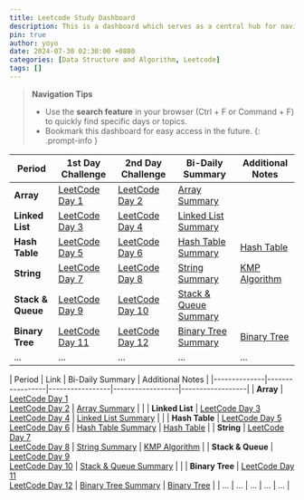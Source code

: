 ```yaml
---
title: Leetcode Study Dashboard
description: This is a dashboard which serves as a central hub for navigating through my LeetCode daily study notes.
pin: true
author: yoyo
date: 2024-07-30 02:30:00 +0800
categories: [Data Structure and Algorithm, Leetcode]
tags: []
---
```


> **Navigation Tips**
> - Use the **search feature** in your browser (Ctrl + F or Command + F) to quickly find specific days or topics.
> - Bookmark this dashboard for easy access in the future.
{: .prompt-info }

| Period       | 1st Day Challenge | 2nd Day Challenge | Bi-Daily Summary | Additional Notes |
|--------------|-----------------|-----------------|------------------|------------------|
| **Array** | [LeetCode Day 1](https://yuyulyu.github.io/posts/leetcode-day-1/) | [LeetCode Day 2](https://yuyulyu.github.io/posts/leetcode-day-2/) | [Array Summary](https://yuyulyu.github.io/posts/array-summary/) |  |
| **Linked List** | [LeetCode Day 3](https://yuyulyu.github.io/posts/leetcode-day-3/) | [LeetCode Day 4](https://yuyulyu.github.io/posts/leetcode-day-4/) | [Linked List Summary](https://yuyulyu.github.io/posts/linked-list-summary/) | |
| **Hash Table** | [LeetCode Day 5](https://yuyulyu.github.io/posts/leetcode-day-5/) | [LeetCode Day 6](https://yuyulyu.github.io/posts/leetcode-day-6/) | [Hash Table Summary](https://yuyulyu.github.io/posts/hash-table-summary/) | [Hash Table](https://yuyulyu.github.io/posts/hash-table/) |
| **String** | [LeetCode Day 7](https://yuyulyu.github.io/posts/leetcode-day-7/) | [LeetCode Day 8](https://yuyulyu.github.io/posts/leetcode-day-8/) | [String Summary](https://yuyulyu.github.io/posts/string-summary/) | [KMP Algorithm](https://yuyulyu.github.io/posts/kmp/) |
| **Stack & Queue** | [LeetCode Day 9](https://yuyulyu.github.io/posts/leetcode-day-9/) | [LeetCode Day 10](https://yuyulyu.github.io/posts/leetcode-day-10/) | [Stack & Queue Summary](https://yuyulyu.github.io/posts/stack-queue-summary/) |  |
| **Binary Tree** | [LeetCode Day 11](https://yuyulyu.github.io/posts/leetcode-day-11/) | [LeetCode Day 12](https://yuyulyu.github.io/posts/leetcode-day-12/) | [Binary Tree Summary](https://yuyulyu.github.io/posts/stack-queue-summary/) | [Binary Tree](https://yuyulyu.github.io/posts/binary-tree/) |
| ...          | ...             | ...             | ...              | ...              |



| Period       | Link  | Bi-Daily Summary | Additional Notes |
|--------------|-----------------|-----------------|------------------|------------------|
| **Array** | [LeetCode Day 1](https://yuyulyu.github.io/posts/leetcode-day-1/) <br> [LeetCode Day 2](https://yuyulyu.github.io/posts/leetcode-day-2/) | [Array Summary](https://yuyulyu.github.io/posts/array-summary/) |  |
| **Linked List** | [LeetCode Day 3](https://yuyulyu.github.io/posts/leetcode-day-3/) <br> [LeetCode Day 4](https://yuyulyu.github.io/posts/leetcode-day-4/) | [Linked List Summary](https://yuyulyu.github.io/posts/linked-list-summary/) | |
| **Hash Table** | [LeetCode Day 5](https://yuyulyu.github.io/posts/leetcode-day-5/) <br> [LeetCode Day 6](https://yuyulyu.github.io/posts/leetcode-day-6/) | [Hash Table Summary](https://yuyulyu.github.io/posts/hash-table-summary/) | [Hash Table](https://yuyulyu.github.io/posts/hash-table/) |
| **String** | [LeetCode Day 7](https://yuyulyu.github.io/posts/leetcode-day-7/) <br> [LeetCode Day 8](https://yuyulyu.github.io/posts/leetcode-day-8/) | [String Summary](https://yuyulyu.github.io/posts/string-summary/) | [KMP Algorithm](https://yuyulyu.github.io/posts/kmp/) |
| **Stack & Queue** | [LeetCode Day 9](https://yuyulyu.github.io/posts/leetcode-day-9/) <br> [LeetCode Day 10](https://yuyulyu.github.io/posts/leetcode-day-10/) | [Stack & Queue Summary](https://yuyulyu.github.io/posts/stack-queue-summary/) |  |
| **Binary Tree** | [LeetCode Day 11](https://yuyulyu.github.io/posts/leetcode-day-11/) <br> [LeetCode Day 12](https://yuyulyu.github.io/posts/leetcode-day-12/) | [Binary Tree Summary](https://yuyulyu.github.io/posts/stack-queue-summary/) | [Binary Tree](https://yuyulyu.github.io/posts/binary-tree/) |
| ...          | ...             | ...             | ...              | ...              |

